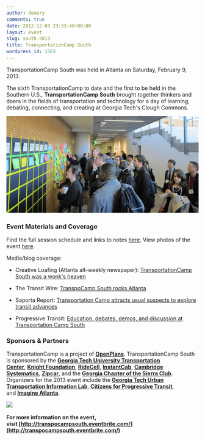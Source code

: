 ```yaml
---
author: demory
comments: true
date: 2012-12-03 23:33:48+00:00
layout: event
slug: south-2013
title: TransportationCamp South
wordpress_id: 1563
---
```




TransportationCamp South was held in Atlanta on Saturday, February 9, 2013.

The sixth TransportationCamp to date and the first to be held in the Southern U.S., **TransportationCamp South** brought together thinkers and doers in the fields of transportation and technology for a day of learning, debating, connecting, and creating at Georgia Tech's Clough Commons.

[![](tcampso.png)](tcampso.png)






### Event Materials and Coverage


Find the full session schedule and links to notes [here](https://docs.google.com/document/d/1KcFdnMDQ8YhdT9UHOoEEfMAsYX3_tAqYTJrnKrLfCnk/edit?usp=sharing). View photos of the event [here](http://on.fb.me/Y7nna6).

Media/blog coverage:




  * Creative Loafing (Atlanta alt-weekly newspaper): [TransportationCamp South was a wonk's heaven](http://clatl.com/freshloaf/archives/2013/02/13/transportationcamp-south-is-a-wonks-heaven)


  * The Transit Wire: [TranspoCamp South rocks Atlanta](http://www.thetransitwire.com/2013/02/14/transpocamp-south-rocks-atlanta/)


  * Saporta Report: [Transportation Camp attracts usual suspects to explore transit advances](http://saportareport.com/blog/2013/02/transportation-camp-attracts-usual-suspects-to-explore-transit-advances/)


  * Progressive Transit: [Education, debates, demos, and discussion at Transportation Camp South](http://progressivetransit.wordpress.com/2013/02/12/education-debates-demos-and-discussion-at-transportation-camp-south/)

### Sponsors & Partners


TransportationCamp is a project of **[OpenPlans](http://openplans.org/)**. TransportationCamp South is sponsored by the **[Georgia Tech University Transportation Center](http://www.utc.gatech.edu/)**, [**Knight Foundation**](http://www.knightfoundation.org/), [**RideCell**](http://ridecell.com/), **[InstantCab](http://instantcab.com/)**, [**Cambridge Systematics**](http://www.camsys.com/), **[Zipcar](http://www.zipcar.com/)**, and the **[Georgia Chapter of the Sierra Club](http://georgia.sierraclub.org/)**. Organizers for the 2013 event include the **[Georgia Tech Urban Transportation Information Lab](http://watkins.ce.gatech.edu/)**, **[Citizens for Progressive Transit](http://www.cfpt.org/)**, and **[Imagine Atlanta](http://www.imagineatlanta.com/)**.

![](http://shared.cfpt.org/files/tcs_sponsors.png)

**For more information on the event, visit [http://transpocampsouth.eventbrite.com/](http://transpocampsouth.eventbrite.com/)**
